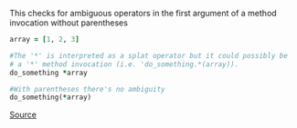 This checks for ambiguous operators in the first argument of a method invocation without parentheses

```ruby
array = [1, 2, 3]

#The '*' is interpreted as a splat operator but it could possibly be
# a '*' method invocation (i.e. 'do_something.*(array)).
do_something *array

#With parentheses there's no ambiguity
do_something(*array)
```


[Source](http://www.rubydoc.info/gems/rubocop/RuboCop/Cop/Lint/AmbiguousOperator)